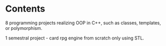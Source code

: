 # Contents

8 programming projects realizing OOP in C++, such as classes, templates, or polymorphism.

1 semestral project - card rpg engine from scratch only using STL.

